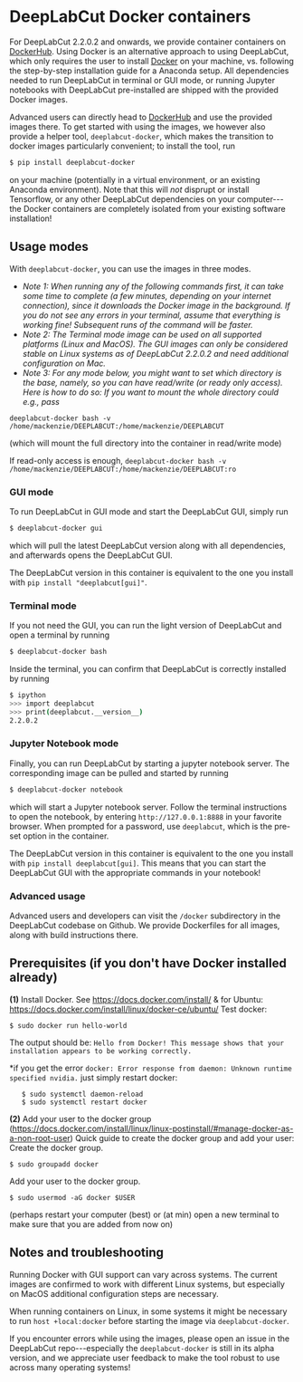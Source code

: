 # DeepLabCut Docker containers

For DeepLabCut 2.2.0.2 and onwards, we provide container containers on [DockerHub](https://hub.docker.com/r/deeplabcut/deeplabcut). Using Docker is an alternative approach to using DeepLabCut, which only requires the user to install [Docker](https://www.docker.com/) on your machine, vs. following the step-by-step installation guide for a Anaconda setup. All dependencies needed to run DeepLabCut in terminal or GUI mode, or running Jupyter notebooks with DeepLabCut pre-installed are shipped with the provided Docker images.

Advanced users can directly head to [DockerHub](https://hub.docker.com/r/deeplabcut/deeplabcut) and use the provided images there. To get started with using the images, we however also provide a helper tool, `deeplabcut-docker`, which makes the transition to docker images particularly convenient; to install the tool, run

``` bash
$ pip install deeplabcut-docker
```

on your machine (potentially in a virtual environment, or an existing Anaconda environment).
Note that this will *not* disprupt or install Tensorflow, or any other DeepLabCut dependencies on your computer---the Docker containers are completely isolated from your existing software installation!

## Usage modes

With `deeplabcut-docker`, you can use the images in three modes.

- *Note 1: When running any of the following commands first, it can take some time to complete (a few minutes, depending on your internet connection), since it downloads the Docker image in the background. If you do not see any errors in your terminal, assume that everything is working fine! Subsequent runs of the command will be faster.*
- *Note 2: The Terminal mode image can be used on all supported platforms (Linux and MacOS). The GUI images can only be considered stable on Linux systems as of DeepLabCut 2.2.0.2 and need additional configuration on Mac.*
- *Note 3: For any mode below, you might want to set which directory is the base, namely, so you can have read/write (or ready only access). Here is how to do so:
If you want to mount the whole directory could e.g., pass*

`deeplabcut-docker bash -v /home/mackenzie/DEEPLABCUT:/home/mackenzie/DEEPLABCUT`

(which will mount the full directory into the container in read/write mode)

If read-only access is enough, `deeplabcut-docker bash -v /home/mackenzie/DEEPLABCUT:/home/mackenzie/DEEPLABCUT:ro`


### GUI mode

To run DeepLabCut in GUI mode and start the DeepLabCut GUI, simply run

``` bash
$ deeplabcut-docker gui
```

which will pull the latest DeepLabCut version along with all dependencies, and afterwards opens the DeepLabCut GUI.

The DeepLabCut version in this container is equivalent to the one you install with `pip install "deeplabcut[gui]"`.

### Terminal mode 

If you not need the GUI, you can run the light version of DeepLabCut and open a terminal by running

``` bash
$ deeplabcut-docker bash
```

Inside the terminal, you can confirm that DeepLabCut is correctly installed by running

``` bash
$ ipython
>>> import deeplabcut
>>> print(deeplabcut.__version__)
2.2.0.2
```

### Jupyter Notebook mode

Finally, you can run DeepLabCut by starting a jupyter notebook server. The corresponding image can be pulled and started by running

``` bash
$ deeplabcut-docker notebook 
```

which will start a Jupyter notebook server. Follow the terminal instructions to open the notebook, by entering `http://127.0.0.1:8888` in your favorite browser. When prompted for a password, use `deeplabcut`, which is the pre-set option in the container.

The DeepLabCut version in this container is equivalent to the one you install with `pip install deeplabcut[gui]`. This means that you can start the DeepLabCut GUI with the appropriate commands in your notebook!

### Advanced usage

Advanced users and developers can visit the `/docker` subdirectory in the DeepLabCut codebase on Github. We provide Dockerfiles for all images, along with build instructions there.

## Prerequisites (if you don't have Docker installed already)

**(1)** Install Docker. See https://docs.docker.com/install/ & for Ubuntu: https://docs.docker.com/install/linux/docker-ce/ubuntu/
Test docker: 

    $ sudo docker run hello-world
    
 The output should be: ``Hello from Docker! This message shows that your installation appears to be working correctly.``

*if you get the error ``docker: Error response from daemon: Unknown runtime specified nvidia.`` just simply restart docker: 
  
       $ sudo systemctl daemon-reload
       $ sudo systemctl restart docker

    
**(2)** Add your user to the docker group (https://docs.docker.com/install/linux/linux-postinstall/#manage-docker-as-a-non-root-user)
Quick guide  to create the docker group and add your user: 
Create the docker group.

    $ sudo groupadd docker
Add your user to the docker group.

    $ sudo usermod -aG docker $USER

(perhaps restart your computer (best) or (at min) open a new terminal to make sure that you are added from now on)


## Notes and troubleshooting

Running Docker with GUI support can vary across systems. The current images are confirmed to work with different Linux systems, but especially on MacOS additional configuration steps are necessary.

When running containers on Linux, in some systems it might be necessary to run `host +local:docker` before starting the image via `deeplabcut-docker`.

If you encounter errors while using the images, please open an issue in the DeepLabCut repo---especially the `deeplabcut-docker` is still in its alpha version, and we appreciate user feedback to make the tool robust to use across many operating systems!
